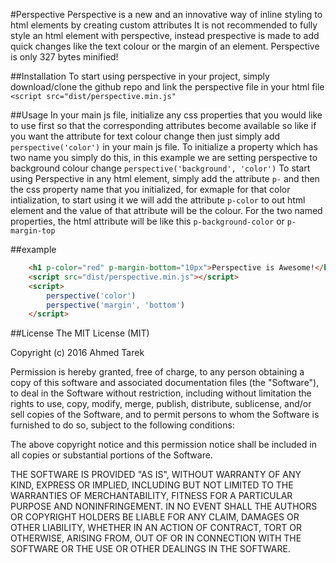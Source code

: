 #Perspective
Perspective is a new and an innovative way of inline styling to html elements by creating custom attributes
It is not recommended to fully style an html element with perspective, instead prespective is made to add quick changes like the text colour or the margin of an element.
Perspective is only 327 bytes minified!


##Installation
To start using perspective in your project, simply download/clone the github repo and link the perspective file in your html file
```<script src="dist/perspective.min.js"```


##Usage
In your main js file, initialize any css properties that you would like to use first so that the corresponding attributes become available so like if you want the attribute for text colour change then just simply add ```perspective('color')``` in your main js file. 
To initialize a property which has two name you simply do this, in this example we are setting perspective to background colour change ```perspective('background', 'color')```
To start using Perspective in any html element, simply add the attribute ```p-``` and then the css property name that you initialized, for exmaple for that color intialization, to start using it we will add the attribute ```p-color``` to out html element and the value of that attribute will be the colour.
For the two named properties, the html attribute will be like this ```p-background-color``` or ```p-margin-top```

##example
```html
	<h1 p-color="red" p-margin-bottom="10px">Perspective is Awesome!</h1>
	<script src="dist/perspective.min.js"></script>
	<script>
		perspective('color')
		perspective('margin', 'bottom')
	</script>
```

##License
The MIT License (MIT)

Copyright (c) 2016 Ahmed Tarek

Permission is hereby granted, free of charge, to any person obtaining a copy of this software and associated documentation files (the "Software"), to deal in the Software without restriction, including without limitation the rights to use, copy, modify, merge, publish, distribute, sublicense, and/or sell copies of the Software, and to permit persons to whom the Software is furnished to do so, subject to the following conditions:

The above copyright notice and this permission notice shall be included in all copies or substantial portions of the Software.

THE SOFTWARE IS PROVIDED "AS IS", WITHOUT WARRANTY OF ANY KIND, EXPRESS OR IMPLIED, INCLUDING BUT NOT LIMITED TO THE WARRANTIES OF MERCHANTABILITY, FITNESS FOR A PARTICULAR PURPOSE AND NONINFRINGEMENT. IN NO EVENT SHALL THE AUTHORS OR COPYRIGHT HOLDERS BE LIABLE FOR ANY CLAIM, DAMAGES OR OTHER LIABILITY, WHETHER IN AN ACTION OF CONTRACT, TORT OR OTHERWISE, ARISING FROM, OUT OF OR IN CONNECTION WITH THE SOFTWARE OR THE USE OR OTHER DEALINGS IN THE SOFTWARE.
